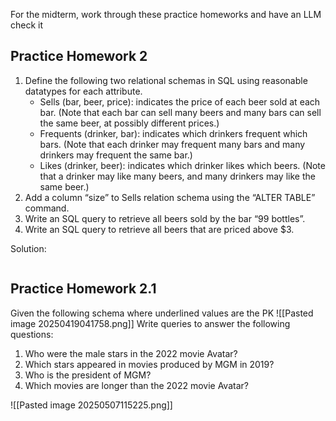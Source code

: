 For the midterm, work through these practice homeworks and have an LLM check it
## Practice Homework 2
1. Define the following two relational schemas in SQL using reasonable datatypes for each attribute.
	- Sells (bar, beer, price): indicates the price of each beer sold at each bar. (Note that each bar can sell many beers and many bars can sell the same beer, at possibly different prices.)
	- Frequents (drinker, bar): indicates which drinkers frequent which bars. (Note that each drinker may frequent many bars and many drinkers may frequent the same bar.)
	- Likes (drinker, beer): indicates which drinker likes which beers. (Note that a drinker may like many beers, and many drinkers may like the same beer.)
2. Add a column “size” to Sells relation schema using the “ALTER TABLE” command.
3. Write an SQL query to retrieve all beers sold by the bar “99 bottles”.
4. Write an SQL query to retrieve all beers that are priced above $3.

Solution:
```SQL

```

## Practice Homework 2.1
Given the following schema where underlined values are the PK
![[Pasted image 20250419041758.png]]
Write queries to answer the following questions:
1. Who were the male stars in the 2022 movie Avatar?
2. Which stars appeared in movies produced by MGM in 2019?
3. Who is the president of MGM?
4. Which movies are longer than the 2022 movie Avatar?

![[Pasted image 20250507115225.png]]